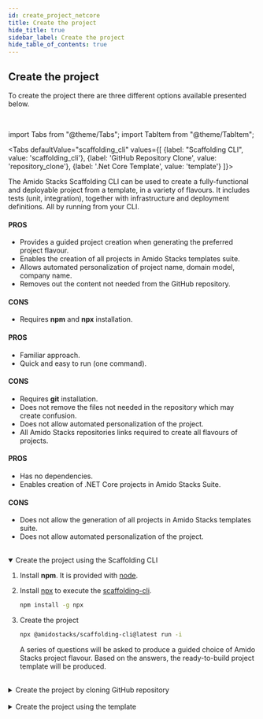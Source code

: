 ```yaml
---
id: create_project_netcore
title: Create the project
hide_title: true
sidebar_label: Create the project
hide_table_of_contents: true
---
```


## Create the project

To create the project there are three different options available presented below.

<br />

import Tabs from "@theme/Tabs";
import TabItem from "@theme/TabItem";

<Tabs
    defaultValue="scaffolding_cli"
    values={[
        {label: "Scaffolding  CLI", value: 'scaffolding_cli'},
        {label: 'GitHub Repository Clone', value: 'repository_clone'},
        {label: '.Net Core Template', value: 'template'}
    ]}>
    <TabItem value="scaffolding_cli">
        <p>The Amido Stacks Scaffolding CLI can be used to create a fully-functional and deployable project from a template, in a variety of flavours.
           It includes tests (unit, integration), together with infrastructure and deployment definitions. All by running from your CLI.</p>
        <h4>PROS</h4>
        <ul>
            <li>Provides a guided project creation when generating the preferred project flavour.</li>
            <li>Enables the creation of all projects in Amido Stacks templates suite.</li>
            <li>Allows automated personalization of project name, domain model, company name.</li>
            <li>Removes out the content not needed from the GitHub repository.</li>
        </ul>
        <h4>CONS</h4>
        <ul>
            <li>Requires <strong>npm</strong> and <strong>npx</strong> installation.</li>
        </ul>
    </TabItem>
    <TabItem value="repository_clone">
        <h4>PROS</h4>
        <ul>
            <li>Familiar approach.</li>
            <li>Quick and easy to run (one command).</li>
        </ul>
        <h4>CONS</h4>
        <ul>
            <li>Requires <strong>git</strong> installation.</li>
            <li>Does not remove the files not needed in the repository which may create confusion.</li>
            <li>Does not allow automated personalization of the project.</li>
            <li>All Amido Stacks repositories links required to create all flavours of projects.</li>
        </ul>
    </TabItem>
    <TabItem value="template">
        <h4>PROS</h4>
        <ul>
            <li>Has no dependencies.</li>
            <li>Enables creation of .NET Core projects in Amido Stacks Suite.</li>
        </ul>
        <h4>CONS</h4>
        <ul>
            <li>Does not allow the generation of all projects in Amido Stacks templates suite.</li>
            <li>Does not allow automated personalization of the project.</li>
        </ul>
    </TabItem>
</Tabs>

<br />

<details open>
<summary>Create the project using the Scaffolding CLI</summary>

<div>

1. Install **npm**. It is provided with [node](https://nodejs.org/en/download/).

2. Install [npx](https://www.npmjs.com/package/npx) to execute the [scaffolding-cli](https://www.npmjs.com/package/@amidostacks/scaffolding-cli).

    ```bash title="Run the command to install npx"
    npm install -g npx
    ```

3. Create the project

    ```bash title="Run Scaffolding-CLI command to start the project creation"
    npx @amidostacks/scaffolding-cli@latest run -i
    ```

    A series of questions will be asked to produce a guided choice of Amido Stacks project flavour. Based on the answers, the ready-to-build project template will be produced.

</div>
</details>

<br />

<details>
<summary>Create the project by cloning GitHub repository</summary>
<div>

Clone the .NET project to your local machine from here: [stacks-dotnet repository](https://github.com/amido/stacks-dotnet)

```bash title="Run git clone repository command"
git clone git@github.com:amido/stacks-dotnet.git
```

</div>
</details>

<br />

<details>
<summary>Create the project using the template</summary>

<div>

1. Install the package

    Download the [stacks-app-template.1.0.0.nupkg template package](https://github.com/amido/stacks-dotnet/releases/tag/1.0.0)
    (.Net Core 3.1, current LTS release) to a temporary folder.

    ```bash title="Run the command to install the package"
    dotnet new -i /path/to/stacks-app-template.1.0.0.nupkg
    ```

2. Create the project

    ```bash title="Run the command to create the project"
    dotnet new stacks-app -n Company.Project -d DomainName
    ```

    The above command will create a folder and a repository called `Company.Project`.

:::note Template parameter details

* **-n**
    * Sets the project name
    * Omitting it will result in the project name being the same as the folder where the command has been ran from
* **-o**
    * Sets the path to where the project is added
    * Omitting the parameter will result in the creation of a new folder
* **-d**, **-Domain**
    * Sets the name of the aggregate root object. It is also the name of the collection within CosmosDB instance.
:::

</div>
</details>




